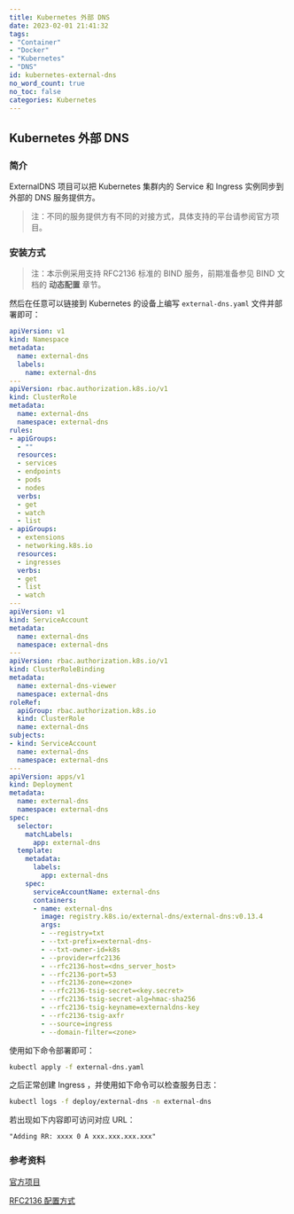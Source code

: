 ```yaml
---
title: Kubernetes 外部 DNS
date: 2023-02-01 21:41:32
tags:
- "Container"
- "Docker"
- "Kubernetes"
- "DNS"
id: kubernetes-external-dns
no_word_count: true
no_toc: false
categories: Kubernetes
---
```


## Kubernetes 外部 DNS

### 简介

ExternalDNS 项目可以把 Kubernetes 集群内的 Service 和 Ingress 实例同步到外部的 DNS 服务提供方。

> 注：不同的服务提供方有不同的对接方式，具体支持的平台请参阅官方项目。

### 安装方式

> 注：本示例采用支持 RFC2136 标准的 BIND 服务，前期准备参见 BIND 文档的 **动态配置** 章节。

然后在任意可以链接到 Kubernetes 的设备上编写 `external-dns.yaml` 文件并部署即可：

```yaml
apiVersion: v1
kind: Namespace
metadata:
  name: external-dns
  labels:
    name: external-dns
---
apiVersion: rbac.authorization.k8s.io/v1
kind: ClusterRole
metadata:
  name: external-dns
  namespace: external-dns
rules:
- apiGroups:
  - ""
  resources:
  - services
  - endpoints
  - pods
  - nodes
  verbs:
  - get
  - watch
  - list
- apiGroups:
  - extensions
  - networking.k8s.io
  resources:
  - ingresses
  verbs:
  - get
  - list
  - watch
---
apiVersion: v1
kind: ServiceAccount
metadata:
  name: external-dns
  namespace: external-dns
---
apiVersion: rbac.authorization.k8s.io/v1
kind: ClusterRoleBinding
metadata:
  name: external-dns-viewer
  namespace: external-dns
roleRef:
  apiGroup: rbac.authorization.k8s.io
  kind: ClusterRole
  name: external-dns
subjects:
- kind: ServiceAccount
  name: external-dns
  namespace: external-dns
---
apiVersion: apps/v1
kind: Deployment
metadata:
  name: external-dns
  namespace: external-dns
spec:
  selector:
    matchLabels:
      app: external-dns
  template:
    metadata:
      labels:
        app: external-dns
    spec:
      serviceAccountName: external-dns
      containers:
      - name: external-dns
        image: registry.k8s.io/external-dns/external-dns:v0.13.4
        args:
        - --registry=txt
        - --txt-prefix=external-dns-
        - --txt-owner-id=k8s
        - --provider=rfc2136
        - --rfc2136-host=<dns_server_host>
        - --rfc2136-port=53
        - --rfc2136-zone=<zone>
        - --rfc2136-tsig-secret=<key.secret>
        - --rfc2136-tsig-secret-alg=hmac-sha256
        - --rfc2136-tsig-keyname=externaldns-key
        - --rfc2136-tsig-axfr
        - --source=ingress
        - --domain-filter=<zone>
```

使用如下命令部署即可：

```bash
kubectl apply -f external-dns.yaml
```

之后正常创建 Ingress ，并使用如下命令可以检查服务日志：

```bash
kubectl logs -f deploy/external-dns -n external-dns
```

若出现如下内容即可访问对应 URL：

```text
"Adding RR: xxxx 0 A xxx.xxx.xxx.xxx"
```

### 参考资料

[官方项目](https://github.com/kubernetes-sigs/external-dns)

[RFC2136 配置方式](https://github.com/kubernetes-sigs/external-dns/blob/master/docs/tutorials/rfc2136.md)
